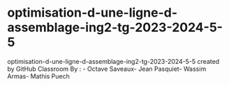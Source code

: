 # optimisation-d-une-ligne-d-assemblage-ing2-tg-2023-2024-5-5
optimisation-d-une-ligne-d-assemblage-ing2-tg-2023-2024-5-5 created by GitHub Classroom
By : - Octave Saveaux- Jean Pasquiet- Wassim Armas- Mathis Puech

